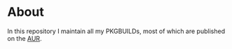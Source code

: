 # About
In this repository I maintain all my PKGBUILDs, most of which are published on the [AUR](https://aur.archlinux.org/packages/?SeB=m&K=orschiro).